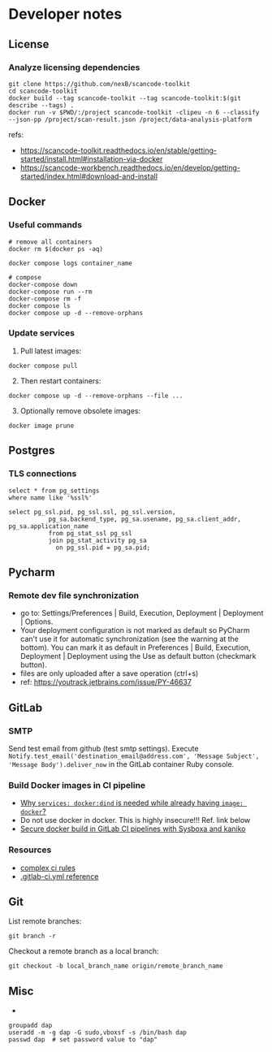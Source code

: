 
# Developer notes

## License

### Analyze licensing dependencies

```Shell
git clone https://github.com/nexB/scancode-toolkit
cd scancode-toolkit
docker build --tag scancode-toolkit --tag scancode-toolkit:$(git describe --tags) .
docker run -v $PWD/:/project scancode-toolkit -clipeu -n 6 --classify --json-pp /project/scan-result.json /project/data-analysis-platform
```

refs: 
- https://scancode-toolkit.readthedocs.io/en/stable/getting-started/install.html#installation-via-docker
- https://scancode-workbench.readthedocs.io/en/develop/getting-started/index.html#download-and-install


## Docker

### Useful commands

```Shell
# remove all containers
docker rm $(docker ps -aq)

docker compose logs container_name

# compose
docker-compose down
docker-compose run --rm
docker-compose rm -f
docker compose ls
docker compose up -d --remove-orphans

```

### Update services

1)  Pull latest images:

`docker compose pull`

2) Then restart containers:

`docker compose up -d --remove-orphans --file ...`

3) Optionally remove obsolete images:

`docker image prune`

## Postgres

### TLS connections

```
select * from pg_settings
where name like '%ssl%'

select pg_ssl.pid, pg_ssl.ssl, pg_ssl.version,
           pg_sa.backend_type, pg_sa.usename, pg_sa.client_addr, pg_sa.application_name
           from pg_stat_ssl pg_ssl
           join pg_stat_activity pg_sa
             on pg_ssl.pid = pg_sa.pid;
```

## Pycharm

### Remote dev file synchronization

- go to:  Settings/Preferences | Build, Execution, Deployment | Deployment | Options.
- Your deployment configuration is not marked as default so PyCharm can't use it for automatic synchronization (see the warning at the bottom). You can mark it as default in Preferences | Build, Execution, Deployment | Deployment using the Use as default button (checkmark button).
- files are only uploaded after a save operation (ctrl+s)
- ref: https://youtrack.jetbrains.com/issue/PY-46637

## GitLab

### SMTP

Send test email from github (test smtp settings).
Execute `Notify.test_email('destination_email@address.com', 'Message Subject', 'Message Body').deliver_now` in the GitLab container Ruby console.

### Build Docker images in CI pipeline

- [Why `services: docker:dind` is needed while already having `image: docker`?](https://forum.gitlab.com/t/why-services-docker-dind-is-needed-while-already-having-image-docker/43534)
- Do not use docker in docker. This is highly insecure!!! Ref. link below
- [Secure docker build in GitLab CI pipelines with Sysboxa and kaniko](https://blog.nestybox.com/2020/10/21/gitlab-dind.html)

### Resources

- [complex ci rules](https://docs.gitlab.com/ee/ci/jobs/job_control.html#complex-rules)
- [.gitlab-ci.yml reference](https://docs.gitlab.com/ee/ci/yaml/)

## Git

List remote branches:

```Shell
git branch -r
```

Checkout a remote branch as a local branch:

```Shell
git checkout -b local_branch_name origin/remote_branch_name
```


## Misc

- 
```Shell
groupadd dap
useradd -m -g dap -G sudo,vboxsf -s /bin/bash dap
passwd dap  # set password value to "dap"
```




